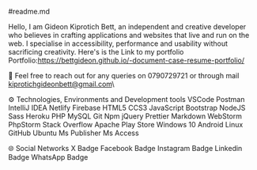 #readme.md

Hello, I am Gideon Kiprotich Bett, an independent and creative developer who believes in crafting applications and websites that live and run on the web. I specialise in accessibility, performance and usability without sacrificing creativity.
Here's is the Link to my portfolio 
Portfolio:https://bettgideon.github.io/-document-case-resume-portfolio/

📱 Feel free to reach out for any queries on 0790729721 or through mail kiprotichgideonbett@gmail.com\

⚙ Technologies, Environments and Development tools VSCode Postman IntelliJ IDEA Netlify Firebase HTML5 CCS3 JavaScript Bootstrap NodeJS Sass Heroku PHP MySQL Git Npm jQuery Prettier Markdown WebStorm PhpStorm Stack Overflow Apache Play Store Windows 10 Android Linux GitHub Ubuntu Ms Publisher Ms Access

🌐 Social Networks X Badge Facebook Badge Instagram Badge Linkedin Badge WhatsApp Badge 
